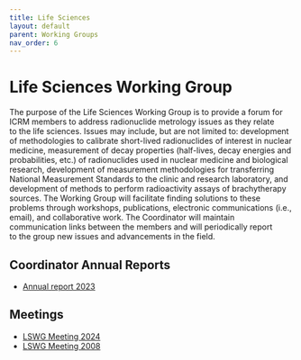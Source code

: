 ```yaml
---
title: Life Sciences
layout: default
parent: Working Groups
nav_order: 6
---
```


# Life Sciences Working Group

The purpose of the Life Sciences Working Group is to provide a forum for ICRM
members to address radionuclide metrology issues as they relate to the life
sciences. Issues may include, but are not limited to: development of
methodologies to calibrate short-lived radionuclides of interest in nuclear
medicine, measurement of decay properties (half-lives, decay energies and
probabilities, etc.) of radionuclides used in nuclear medicine and biological
research, development of measurement methodologies for transferring National
Measurement Standards to the clinic and research laboratory, and development of
methods to perform radioactivity assays of brachytherapy sources. The Working
Group will facilitate finding solutions to these problems through workshops,
publications, electronic communications (i.e., email), and collaborative work.
The Coordinator will maintain communication links between the members and will
periodically report to the group new issues and advancements in the field.

## Coordinator Annual Reports

- [Annual report 2023](./reports/lswg-coordinator-report-2023.pdf)

## Meetings

- [LSWG Meeting 2024](./meetings/2024/lswg-announcement-2024.pdf)
- [LSWG Meeting 2008](./meetings/2008/)
